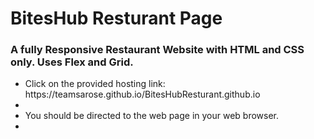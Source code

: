 <h1> BitesHub Resturant Page </h1>

<h3>A fully Responsive Restaurant Website with HTML and CSS only. Uses Flex and Grid.</h3>

<p>
  <ul>
      <li>Click on the provided hosting link: https://teamsarose.github.io/BitesHubResturant.github.io<li>
      <li>You should be directed to the web page in your web browser.<li>
  </ul>
</p>

